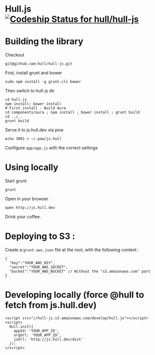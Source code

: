 # Hull.js [ ![Codeship Status for hull/hull-js](https://www.codeship.io/projects/caa4ef70-af23-0130-003e-2acfafa7a2f4/status?branch=develop) ](https://www.codeship.io/projects/4004)

# Building the library

Checkout

    git@github.com:hull/hull-js.git

First, install grunt and bower

    sudo npm install -g grunt-cli bower

Then switch to hull-js dir

    cd hull-js
    npm install; bower install
    # First install : Build Aura
    cd components/aura ; npm install ; bower install ; grunt build
    cd ../..
    grunt build


Serve it to js.hull.dev via pow

    echo 3001 > ~/.pow/js.hull


Configure ```app/app.js``` with the correct settings


# Using locally

Start grunt

    grunt

Open in your browser

    open http://js.hull.dev

Drink your coffee.


# Deploying to S3 :

Create a `grunt-aws.json` file at the root, with the following content :

    {
      "key":"YOUR_AWS_KEY",
      "secret":"YOUR_AWS_SECRET",
      "bucket":"YOUR_AWS_BUCKET" // Without the "s3.amazonaws.com" part
    }


# Developing locally (force @hull to fetch from js.hull.dev)

    <script src="//hull-js.s3.amazonaws.com/develop/hull.js"></script>
    <script>
      Hull.init({
        appId: 'YOUR_APP_ID',
        orgUrl: 'YOUR_APP_ID',
        jsUrl: 'http://js.hull.dev/dist'
      });
    </script>

